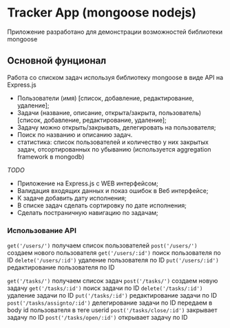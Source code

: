 # Tracker App (mongoose nodejs)
Приложение разработано для демонстрации возможностей библиотеки mongoose

## Основной фунционал
Работа со списком задач используя библиотеку mongoose в виде API на Express.js

* Пользователи (имя) [список, добавление, редактирование, удаление];
* Задачи (название, описание, открыта/закрыта, пользователь) [список, добавление, редактирование, удаление];
* Задачу можно открыть/закрывать, делегировать на пользователя;
* Поиск по названию и описанию задач.
* статистика: список пользователей и количество у них закрытых задач, отсортированных по убыванию (используется aggregation framework в mongodb)

_TODO_

* Приложение на Express.js c WEB интерфейсом;
* Валидация входящих данных и показ ошибок в Веб интерфейсе;
* К задаче добавить дату исполнения;
* В списке задач сделать сортировку по дате исполнения;
* Сделать постраничную навигацию по задачам;

### Использование API
`get('/users/')` получаем список пользователей
`post('/users/')` создаем нового пользователя
`get('/users/:id')` поиск пользователя по ID
`delete('/users/:id')` удаление пользователя по ID
`put('/users/:id')` редактирование пользователя по ID

`get('/tasks/')` получаем список задач
`post('/tasks/')` создаем новую задачу
`get('/tasks/:id')` поиск задачи по ID
`delete('/tasks/:id')` удаление задачи по ID
`put('/tasks/:id')` редактирование задачи по ID
`post('/tasks/assignto/:id')` делегирование задачи по ID передаем в body id пользователя в теге userid
`post('/tasks/close/:id')` закрывает задачу по ID
`post('/tasks/open/:id')` открывает задачу по ID
